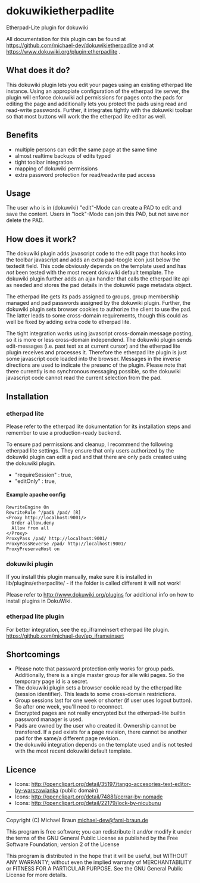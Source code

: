 dokuwikietherpadlite
====================

Etherpad-Lite plugin for dokuwiki

All documentation for this plugin can be found at https://github.com/michael-dev/dokuwikietherpadlite and at https://www.dokuwiki.org/plugin:etherpadlite .

What does it do?
----------------

This dokuwiki plugin lets you edit your pages using an existing etherpad lite instance. Using an appropiate configuration of the etherpad lite server, the plugin will enforce dokuwiki acl permissions for pages onto the pads for editing the page and additionally lets you protect the pads using read and read-write passwords. Further, it integrates tightly with the dokuwiki toolbar so that most buttons will work the the etherpad lite editor as well.

Benefits
--------

* multiple persons can edit the same page at the same time
* almost realtime backups of edits typed
* tight toolbar integration
* mapping of dokuwiki permissions
* extra password protection for read/readwrite pad access

Usage
-----

The user who is in (dokuwiki) "edit"-Mode can create a PAD to edit and save the content. Users in "lock"-Mode can join this PAD, but not save nor delete the PAD.

How does it work?
-----------------

The dokuwiki plugin adds javascript code to the edit page that hooks into the toolbar javascript and adds an extra pad-toogle icon just below the textedit field. This code obviously depends on the template used and has *not* been tested with the most recent dokuwiki default template. The dokuwiki plugin further adds an ajax handler that calls the etherpad lite api as needed and stores the pad details in the dokuwiki page metadata object.

The etherpad lite gets its pads assigned to groups, group membership managed and pad passwords assigned by the dokuwiki plugin. Further, the dokuwiki plugin sets browser cookies to authorize the client to use the pad. The latter leads to some cross-domain requirements, though this could as well be fixed by adding extra code to etherpad lite.

The tight integration works using javascript cross-domain message posting, so it is more or less cross-domain independend. The dokuwiki plugin sends edit-messages (i.e. past text xx at current cursor) and the etherpad lite plugin receives and processes it. Therefore the etherpad lite plugin is just some javascript code loaded into the browser. Messages in the inverse directions are used to indicate the presenc of the plugin. Please note that there currently is no synchronous messaging possible, so the dokuwiki javascript code cannot read the current selection from the pad.

Installation
------------
### etherpad lite ###

Please refer to the etherpad lite dokumentation for its installation steps and remember to use a production-ready backend.

To ensure pad permissions and cleanup, I recommend the following etherpad lite settings. They ensure that only users authorized by the dokuwiki plugin can edit a pad and that there are only pads created using the dokuwiki plugin.
* "requireSession" : true,
* "editOnly" : true,

#### Example apache config ####

    RewriteEngine On
    RewriteRule ^/pad$ /pad/ [R]
    <Proxy http://localhost:9001/>
      Order allow,deny
      Allow from all
    </Proxy>
    ProxyPass /pad/ http://localhost:9001/
    ProxyPassReverse /pad/ http://localhost:9001/
    ProxyPreserveHost on

### dokuwiki plugin ###

If you install this plugin manually, make sure it is installed in
lib/plugins/etherpadlite/ - if the folder is called different it
will not work!

Please refer to http://www.dokuwiki.org/plugins for additional info
on how to install plugins in DokuWiki.

### etherpad lite plugin ###

For better integration, see the ep\_iframeinsert etherpad lite plugin.
https://github.com/michael-dev/ep_iframeinsert

Shortcomings
------------

* Please note that password protection only works for group pads. Additionally, there is a single master group for alle wiki pages. So the temporary page id is a secret.
* The dokuwiki plugin sets a browser cookie read by the etherpad lite (session identifier). This leads to some cross-domain restrictions.
* Group sessions last for one week or shorter (if user uses logout button). So after one week, you'll need to reconnect.
* Encrypted pages are not really encrypted but the etherpad-lite builtin password manager is used.
* Pads are owned by the user who created it. Ownership cannot be transfered. If a pad exists for a page revision, there cannot be another pad for the same/a different page revision.
* the dokuwiki integration depends on the template used and is not tested with the most recent dokuwiki default template.

Licence
-----------
* Icons: http://openclipart.org/detail/35197/tango-accesories-text-editor-by-warszawianka (public domain)
* Icons: http://openclipart.org/detail/74881/cerrar-by-nomade
* Icons: http://openclipart.org/detail/22179/lock-by-nicubunu

----
Copyright (C) Michael Braun <michael-dev@fami-braun.de>

This program is free software; you can redistribute it and/or modify
it under the terms of the GNU General Public License as published by
the Free Software Foundation; version 2 of the License

This program is distributed in the hope that it will be useful,
but WITHOUT ANY WARRANTY; without even the implied warranty of
MERCHANTABILITY or FITNESS FOR A PARTICULAR PURPOSE.  See the
GNU General Public License for more details.

